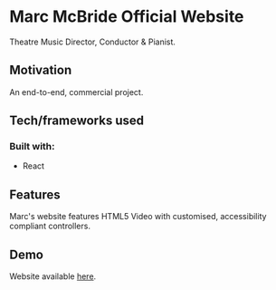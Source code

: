# Marc McBride Official Website

Theatre Music Director, Conductor & Pianist.

## Motivation

An end-to-end, commercial project. 

## Tech/frameworks used

### Built with:
- React


## Features

Marc's website features HTML5 Video with customised, accessibility compliant controllers.

## Demo

Website available [here](https://www.marc-mcbride.com).
